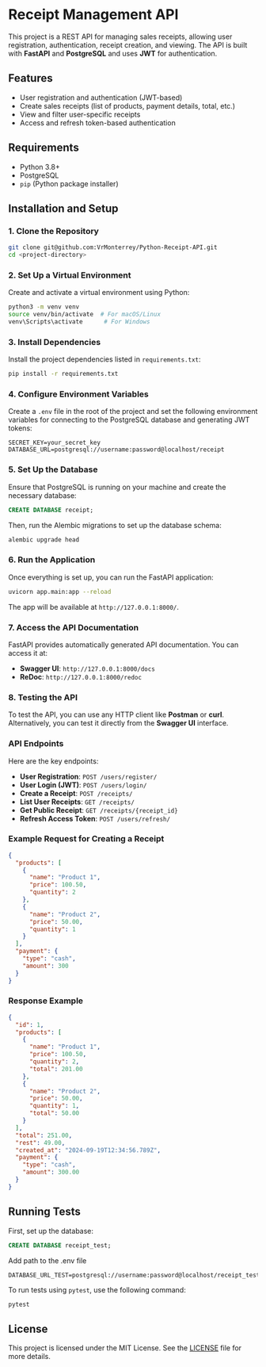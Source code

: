 # Receipt Management API

This project is a REST API for managing sales receipts, allowing user registration, authentication, receipt creation, and viewing. The API is built with **FastAPI** and **PostgreSQL** and uses **JWT** for authentication.

## Features

- User registration and authentication (JWT-based)
- Create sales receipts (list of products, payment details, total, etc.)
- View and filter user-specific receipts
- Access and refresh token-based authentication

## Requirements

- Python 3.8+
- PostgreSQL
- `pip` (Python package installer)

## Installation and Setup

### 1. Clone the Repository

```bash
git clone git@github.com:VrMonterrey/Python-Receipt-API.git
cd <project-directory>
```

### 2. Set Up a Virtual Environment

Create and activate a virtual environment using Python:

```bash
python3 -m venv venv
source venv/bin/activate  # For macOS/Linux
venv\Scripts\activate      # For Windows
```

### 3. Install Dependencies

Install the project dependencies listed in `requirements.txt`:

```bash
pip install -r requirements.txt
```

### 4. Configure Environment Variables

Create a `.env` file in the root of the project and set the following environment variables for connecting to the PostgreSQL database and generating JWT tokens:

```env
SECRET_KEY=your_secret_key
DATABASE_URL=postgresql://username:password@localhost/receipt
```

### 5. Set Up the Database

Ensure that PostgreSQL is running on your machine and create the necessary database:

```sql
CREATE DATABASE receipt;
```

Then, run the Alembic migrations to set up the database schema:

```bash
alembic upgrade head
```

### 6. Run the Application

Once everything is set up, you can run the FastAPI application:

```bash
uvicorn app.main:app --reload
```

The app will be available at `http://127.0.0.1:8000/`.

### 7. Access the API Documentation

FastAPI provides automatically generated API documentation. You can access it at:

- **Swagger UI**: `http://127.0.0.1:8000/docs`
- **ReDoc**: `http://127.0.0.1:8000/redoc`

### 8. Testing the API

To test the API, you can use any HTTP client like **Postman** or **curl**. Alternatively, you can test it directly from the **Swagger UI** interface.

### API Endpoints

Here are the key endpoints:

- **User Registration**: `POST /users/register/`
- **User Login (JWT)**: `POST /users/login/`
- **Create a Receipt**: `POST /receipts/`
- **List User Receipts**: `GET /receipts/`
- **Get Public Receipt**: `GET /receipts/{receipt_id}`
- **Refresh Access Token**: `POST /users/refresh/`

### Example Request for Creating a Receipt

```json
{
  "products": [
    {
      "name": "Product 1",
      "price": 100.50,
      "quantity": 2
    },
    {
      "name": "Product 2",
      "price": 50.00,
      "quantity": 1
    }
  ],
  "payment": {
    "type": "cash",
    "amount": 300
  }
}
```

### Response Example

```json
{
  "id": 1,
  "products": [
    {
      "name": "Product 1",
      "price": 100.50,
      "quantity": 2,
      "total": 201.00
    },
    {
      "name": "Product 2",
      "price": 50.00,
      "quantity": 1,
      "total": 50.00
    }
  ],
  "total": 251.00,
  "rest": 49.00,
  "created_at": "2024-09-19T12:34:56.789Z",
  "payment": {
    "type": "cash",
    "amount": 300.00
  }
}
```

## Running Tests

First, set up the database:

```sql
CREATE DATABASE receipt_test;
```

Add path to the .env file

```env
DATABASE_URL_TEST=postgresql://username:password@localhost/receipt_test
```

To run tests using `pytest`, use the following command:

```bash
pytest
```

## License

This project is licensed under the MIT License. See the [LICENSE](./LICENSE) file for more details.